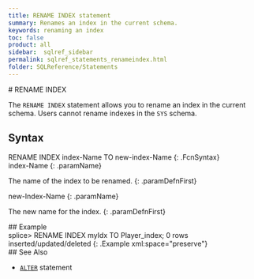 ```yaml
---
title: RENAME INDEX statement
summary: Renames an index in the current schema.
keywords: renaming an index
toc: false
product: all
sidebar:  sqlref_sidebar
permalink: sqlref_statements_renameindex.html
folder: SQLReference/Statements
---
```

<section>
<div class="TopicContent" data-swiftype-index="true" markdown="1">
# RENAME INDEX

The `RENAME INDEX` statement allows you to rename an index in the
current schema. Users cannot rename indexes in the `SYS` schema.

## Syntax

<div class="fcnWrapperWide" markdown="1">
    RENAME INDEX index-Name TO new-index-Name
{: .FcnSyntax}

</div>
<div class="paramList" markdown="1">
index-Name
{: .paramName}

The name of the index to be renamed.
{: .paramDefnFirst}

new-Index-Name
{: .paramName}

The new name for the index.
{: .paramDefnFirst}

</div>
## Example

<div class="preWrapper" markdown="1">
    splice> RENAME INDEX myIdx TO Player_index;
    0 rows inserted/updated/deleted
{: .Example xml:space="preserve"}

</div>
## See Also

* [`ALTER`](sqlref_statements_altertable.html) statement

</div>
</section>

